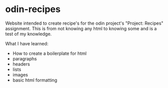 # odin-recipes

Website intended to create recipe's for the odin project's "Project: Recipes" assignment. This is from not knowing any html to knowing some and is a test of my knowledge.

What I have learned:
- How to create a boilerplate for html
- paragraphs
- headers
- lists
- images
- basic html formatting